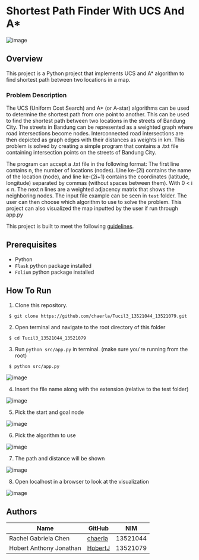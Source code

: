 # Shortest Path Finder With UCS And A*

![image](https://user-images.githubusercontent.com/91037907/230951095-9c7ca17a-0c09-4547-95c9-1054b83f762c.png)

## Overview

This project is a Python project that implements UCS and A* algorithm to find shortest path between two locations in a map.

### Problem Description

The UCS (Uniform Cost Search) and A* (or A-star) algorithms can be used to determine the shortest path from one point to another. This can be used to find the shortest path between two locations in the streets of Bandung City. The streets in Bandung can be represented as a weighted graph where road intersections become nodes. Interconnected road intersections are then depicted as graph edges with their distances as weights in km. This problem is solved by creating a simple program that contains a .txt file containing intersection points on the streets of Bandung City.

The program can accept a .txt file in the following format:
The first line contains n, the number of locations (nodes).
Line ke-(2i) contains the name of the location (node), and line ke-(2i+1) contains the coordinates (latitude, longitude) separated by commas (without spaces between them). With 0 < i ≤ n.
The next n lines are a weighted adjacency matrix that shows the neighboring nodes.
The input file example can be seen in `test` folder.
The user can then choose which algorithm to use to solve the problem.
This project can also visualized the map inputted by the user if run through app.py

This project is built to meet the following [guidelines](https://informatika.stei.itb.ac.id/~rinaldi.munir/Stmik/2022-2023/Tucil3-Stima-2023.pdf).

## Prerequisites

- Python
- `Flask` python package installed
- `Folium` python package installed

## How To Run
1. Clone this repository.

```
 $ git clone https://github.com/chaerla/Tucil3_13521044_13521079.git
```

2. Open terminal and navigate to the root directory of this folder

```
 $ cd Tucil3_13521044_13521079
```

3. Run `python src/app.py` in terminal. (make sure you're running from the root)

```
 $ python src/app.py
```
![image](https://user-images.githubusercontent.com/91037907/230952814-ba55f077-742d-47e3-bed1-ef7093ab1222.png)

4. Insert the file name along with the extension (relative to the test folder)

![image](https://user-images.githubusercontent.com/91037907/230952918-f66c7ccf-a9d9-401d-9a42-8f741a959c3c.png)

5. Pick the start and goal node

![image](https://user-images.githubusercontent.com/91037907/230953005-87373c47-d6e1-4f27-b81b-a8f0dde30793.png)

6. Pick the algorithm to use

![image](https://user-images.githubusercontent.com/91037907/230953104-053a7814-c429-413a-8c33-b24d7454e19d.png)

7. The path and distance will be shown

![image](https://user-images.githubusercontent.com/91037907/230953152-aec6a17b-9640-4ef3-92cd-aaa4dd4ecec5.png)

8. Open localhost in a browser to look at the visualization

![image](https://user-images.githubusercontent.com/91037907/230953236-a8a59c39-dc4a-4c70-9bd5-aa50e5984f22.png)


## Authors

| Name                  | GitHub                                            | NIM                  |
| --------------------- | ------------------------------------------------- | --------------------- |
| Rachel Gabriela Chen  | [chaerla](https://github.com/chaerla)             | 13521044 |
| Hobert Anthony Jonathan  | [HobertJ](https://github.com/melvinkj)           | 13521079 |
